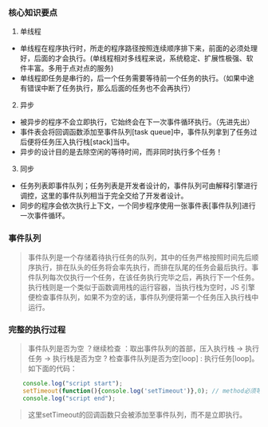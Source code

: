 ### 核心知识要点

1. 单线程

* 单线程在程序执行时，所走的程序路径按照连续顺序排下来，前面的必须处理好，后面的才会执行。(单线程相对多线程来说，系统稳定、扩展性极强、软件丰富。多用于点对点的服务)
* 单线程即任务是串行的，后一个任务需要等待前一个任务的执行。（如果中途有错误中断了任务执行，那么后面的任务也不会再执行）

2. 异步

* 被异步的程序不会立即执行，它始终会在下一次事件循环执行。（先进先出）
* 事件表会将回调函数添加至事件队列\[task queue\]中，事件队列拿到了任务过后便将任务压入执行栈\[stack\]当中。
* 异步的设计目的是去除空闲的等待时间，而非同时执行多个任务！

3. 同步

* 任务列表即事件队列；任务列表是开发者设计的，事件队列可由解释引擎进行调控，这里的事件队列相当于完全交给了开发者设计。
* 同步的程序会依次执行上下文，一个同步程序使用一张事件表\[事件队列\]进行一次事件循环。

### 事件队列

> 事件队列是一个存储着待执行任务的队列，其中的任务严格按照时间先后顺序执行，排在队头的任务将会率先执行，而排在队尾的任务会最后执行。事件队列每次仅执行一个任务，在该任务执行完毕之后，再执行下一个任务。执行栈则是一个类似于函数调用栈的运行容器，当执行栈为空时，JS 引擎便检查事件队列，如果不为空的话，事件队列便将第一个任务压入执行栈中运行。

### 完整的执行过程

> 事件队列是否为空 ？继续检查 ：取出事件队列的首部，压入执行栈 -> 执行任务 -> 执行栈是否为空 ? 检查事件队列是否为空\[loop\] : 执行任务\[loop\]。  
> 如下面的代码：

```javascript
    console.log("script start");
    setTimeout(function(){console.log('setTimeout')},0); // method必须等待执行栈为空，下一次压入执行栈时执行
    console.log("script end");
```

> 这里setTimeout的回调函数只会被添加至事件队列，而不是立即执行。
